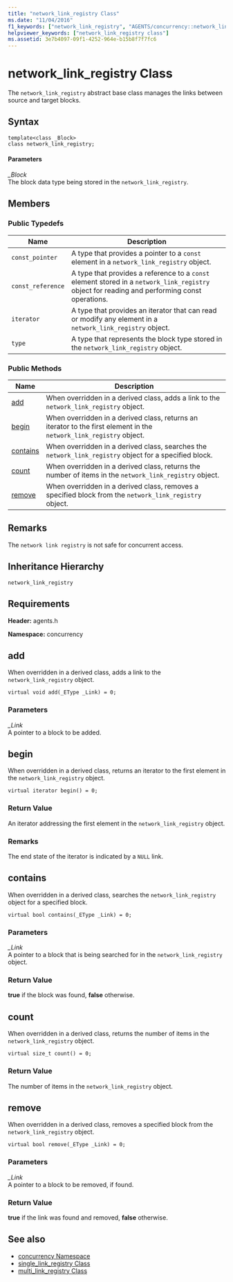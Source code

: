 ```yaml
---
title: "network_link_registry Class"
ms.date: "11/04/2016"
f1_keywords: ["network_link_registry", "AGENTS/concurrency::network_link_registry", "AGENTS/concurrency::network_link_registry::add", "AGENTS/concurrency::network_link_registry::begin", "AGENTS/concurrency::network_link_registry::contains", "AGENTS/concurrency::network_link_registry::count", "AGENTS/concurrency::network_link_registry::remove"]
helpviewer_keywords: ["network_link_registry class"]
ms.assetid: 3e7b4097-09f1-4252-964e-b15b8f7f7fc6
---
```

# network_link_registry Class

The `network_link_registry` abstract base class manages the links between source and target blocks.

## Syntax

```
template<class _Block>
class network_link_registry;
```

#### Parameters

*_Block*<br/>
The block data type being stored in the `network_link_registry`.

## Members

### Public Typedefs

|Name|Description|
|----------|-----------------|
|`const_pointer`|A type that provides a pointer to a `const` element in a `network_link_registry` object.|
|`const_reference`|A type that provides a reference to a `const` element stored in a `network_link_registry` object for reading and performing const operations.|
|`iterator`|A type that provides an iterator that can read or modify any element in a `network_link_registry` object.|
|`type`|A type that represents the block type stored in the `network_link_registry` object.|

### Public Methods

|Name|Description|
|----------|-----------------|
|[add](#add)|When overridden in a derived class, adds a link to the `network_link_registry` object.|
|[begin](#begin)|When overridden in a derived class, returns an iterator to the first element in the `network_link_registry` object.|
|[contains](#contains)|When overridden in a derived class, searches the `network_link_registry` object for a specified block.|
|[count](#count)|When overridden in a derived class, returns the number of items in the `network_link_registry` object.|
|[remove](#remove)|When overridden in a derived class, removes a specified block from the `network_link_registry` object.|

## Remarks

The `network link registry` is not safe for concurrent access.

## Inheritance Hierarchy

`network_link_registry`

## Requirements

**Header:** agents.h

**Namespace:** concurrency

##  <a name="add"></a> add

When overridden in a derived class, adds a link to the `network_link_registry` object.

```
virtual void add(_EType _Link) = 0;
```

### Parameters

*_Link*<br/>
A pointer to a block to be added.

##  <a name="begin"></a> begin

When overridden in a derived class, returns an iterator to the first element in the `network_link_registry` object.

```
virtual iterator begin() = 0;
```

### Return Value

An iterator addressing the first element in the `network_link_registry` object.

### Remarks

The end state of the iterator is indicated by a `NULL` link.

##  <a name="contains"></a> contains

When overridden in a derived class, searches the `network_link_registry` object for a specified block.

```
virtual bool contains(_EType _Link) = 0;
```

### Parameters

*_Link*<br/>
A pointer to a block that is being searched for in the `network_link_registry` object.

### Return Value

**true** if the block was found, **false** otherwise.

##  <a name="count"></a> count

When overridden in a derived class, returns the number of items in the `network_link_registry` object.

```
virtual size_t count() = 0;
```

### Return Value

The number of items in the `network_link_registry` object.

##  <a name="remove"></a> remove

When overridden in a derived class, removes a specified block from the `network_link_registry` object.

```
virtual bool remove(_EType _Link) = 0;
```

### Parameters

*_Link*<br/>
A pointer to a block to be removed, if found.

### Return Value

**true** if the link was found and removed, **false** otherwise.

## See also

- [concurrency Namespace](concurrency-namespace.md)
- [single_link_registry Class](single-link-registry-class.md)
- [multi_link_registry Class](multi-link-registry-class.md)
